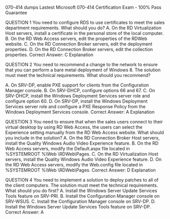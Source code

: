 070-414 dumps
Lastest Microsoft 070-414 Certification Exam - 100% Pass Guarantee

QUESTION 1 
You need to configure RDS to use certificates to meet the sales department requirements. 
What should you do? 
A. On the RD Virtualization Host servers, install a certificate in the personal store of the local computer. 
B. On the RD Web Access servers, edit the properties of the RDWeb website. 
C. On the RD Connection Broker servers, edit the deployment properties. 
D. On the RD Connection Broker servers, edit the collection properties. 
Correct Answer: C Explanation 

QUESTION 2 
You need to recommend a change to the network to ensure that you can perform a bare metal deployment 
of Windows 8. The solution must meet the technical requirements. 
What should you recommend? 

A. On SRV-DP, enable PXE support for clients from the Configuration Manager console. 
B. On SRV-DHCP, configure options 66 and 67. 
C. On SRV-DHCP, install the Windows Deployment Services server role and configure option 60. 
D. On SRV-DP, install the Windows Deployment Services server role and configure a PXE Response Policy from the Windows Deployment Services console. 
Correct Answer: A Explanation 

QUESTION 3 
You need to ensure that when the sales users connect to their virtual desktop by using RD Web Access, the users can select the Experience setting manually from the RD Web Access website. 
What should you include in the solution? 
A. On the RD Connection Broker Host servers, install the Quality Windows Audio Video Experience feature. 
B. On the RD Web Access servers, modify the Default.aspx file located in %SYSTEMROOT %\Web \RDWeb\Pages. 
C. On the RD Virtualization Host servers, install the Quality Windows Audio Video Experience feature. 
D. On the RD Web Access servers, modify the Web.config file located in %SYSTEMROOT %\Web \RDWeb\Pages. 
Correct Answer: D Explanation 

QUESTION 4 
You need to implement a solution to deploy patches to all of the client computers. The solution must meet the technical requirements. 
What should you do first? 
A. Install the Windows Server Update Services Tools feature on SRV-PRI. 
B. Install the Configuration Manager console on SRV-WSUS. 
C. Install the Configuration Manager console on SRV-DP. 
D. Install the Windows Server Update Services Tools feature on SRV-DP. 
Correct Answer: A 

